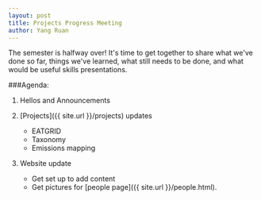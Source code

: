 ```yaml
---
layout: post
title: Projects Progress Meeting
author: Yang Ruan
---
```

The semester is halfway over!  It's time to get together to share what we've done so far, things we've learned, what still needs to be done, and what would be useful skills presentations.

###Agenda:   
1. Hellos and Announcements

2. [Projects]({{ site.url }}/projects) updates
   - EATGRID
   - Taxonomy
   - Emissions mapping
3. Website update
   - Get set up to add content
   - Get pictures for [people page]({{ site.url }}/people.html).